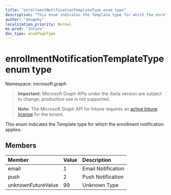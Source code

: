 ```yaml
---
title: "enrollmentNotificationTemplateType enum type"
description: "This enum indicates the Template type for which the enrollment notification applies."
author: "dougeby"
localization_priority: Normal
ms.prod: "Intune"
doc_type: enumPageType
---
```


# enrollmentNotificationTemplateType enum type

Namespace: microsoft.graph

> **Important:** Microsoft Graph APIs under the /beta version are subject to change; production use is not supported.

> **Note:** The Microsoft Graph API for Intune requires an [active Intune license](https://go.microsoft.com/fwlink/?linkid=839381) for the tenant.

This enum indicates the Template type for which the enrollment notification applies.

## Members
|Member|Value|Description|
|:---|:---|:---|
|email|1|Email Notification|
|push|2|Push Notification|
|unknownFutureValue|99|Unknown Type|




